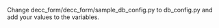 Change decc_form/decc_form/sample_db_config.py to db_config.py and add your values to the variables.